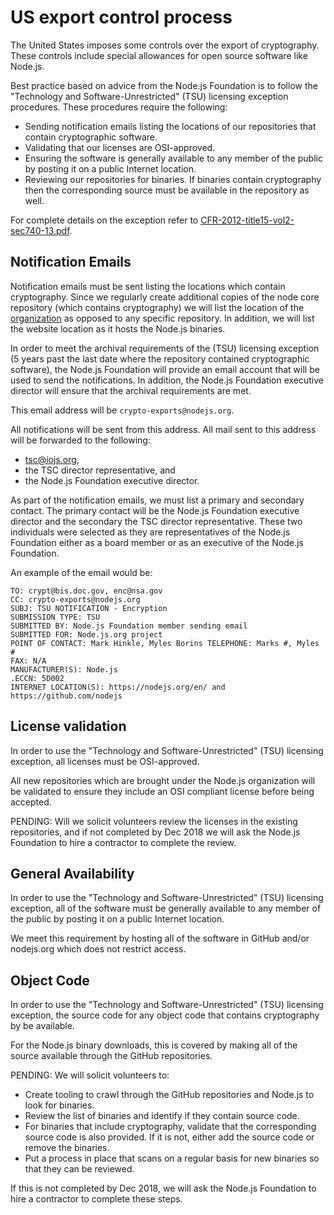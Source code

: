 # US export control process

The United States imposes some controls over the export of cryptography.
These controls include special allowances for open source software like Node.js.

Best practice based on advice from the Node.js Foundation is to
follow the "Technology and Software-Unrestricted" (TSU) licensing exception
procedures. These procedures require the following:

* Sending notification emails listing the locations
  of our repositories that contain cryptographic software.
* Validating that our licenses are OSI-approved.
* Ensuring the software is generally available to any
  member of the public by posting it on a public Internet location.
* Reviewing our repositories for binaries. If binaries contain
  cryptography then the corresponding source must be available in the
  repository as well.

For complete details on the exception refer to
[CFR-2012-title15-vol2-sec740-13.pdf](https://www.gpo.gov/fdsys/pkg/CFR-2012-title15-vol2/pdf/CFR-2012-title15-vol2-sec740-13.pdf).

## Notification Emails 

Notification emails must be sent listing the locations which contain
cryptography. Since we regularly create additional copies of the
node core repository (which contains cryptography) we will list the
location of the [organization](https://github.com/nodejs)
as opposed to any specific repository. In addition, we will list
the website location as it hosts the Node.js binaries.

In order to meet the archival requirements of the (TSU) licensing exception
(5 years past the last date where the repository contained cryptographic
software), the Node.js Foundation will provide an email account that will be
used to send the notifications. In addition, the Node.js Foundation executive
director will ensure that the archival requirements are met.

This email address will be `crypto-exports@nodejs.org`.

All notifications will be sent from this address.  All
mail sent to this address will be forwarded to the following:

* tsc@iojs.org, 
* the TSC director representative, and
* the Node.js Foundation executive director.

As part of the notification emails, we must list a primary and secondary
contact. The primary contact will be the Node.js Foundation executive director
and the secondary the TSC director representative. These two individuals
were selected as they are representatives of the Node.js Foundation either as
a board member or as an executive of the Node.js Foundation.

An example of the email would be:

```
TO: crypt@bis.doc.gov, enc@nsa.gov
CC: crypto-exports@nodejs.org
SUBJ: TSU NOTIFICATION - Encryption 
SUBMISSION TYPE: TSU
SUBMITTED BY: Node.js Foundation member sending email
SUBMITTED FOR: Node.js.org project
POINT OF CONTACT: Mark Hinkle, Myles Borins TELEPHONE: Marks #, Myles #
FAX: N/A
MANUFACTURER(S): Node.js
.ECCN: 5D002
INTERNET LOCATION(S): https://nodejs.org/en/ and https://github.com/nodejs 
```

## License validation

In order to use the "Technology and Software-Unrestricted" (TSU)
licensing exception, all licenses must be OSI-approved.

All new repositories which are brought under the Node.js organization
will be validated to ensure they include an OSI compliant license
before being accepted.

PENDING: Will we solicit volunteers review the licenses in the
existing repositories, and if not completed by Dec 2018 we
will ask the Node.js Foundation to hire a contractor to complete the review.

## General Availability

In order to use the "Technology and Software-Unrestricted" (TSU)
licensing exception, all of the software must be generally available to any
member of the public by posting it on a public Internet location.

We meet this requirement by hosting all of the software in GitHub and/or
nodejs.org which does not restrict access.

## Object Code

In order to use the "Technology and Software-Unrestricted" (TSU)
licensing exception, the source code for any object code that
contains cryptography by be available.

For the Node.js binary downloads, this is covered by making all
of the source available through the GitHub repositories.

PENDING: We will solicit volunteers to:
* Create tooling to crawl through the GitHub
  repositories and Node.js to look for binaries.
* Review the list of binaries and identify if they contain 
  source code.
* For binaries that include cryptography, validate that the
  corresponding source code is also provided.
  If it is not, either add the source code or remove the binaries.
* Put a process in place that scans on a regular basis for
  new binaries so that they can be reviewed.

If this is not completed by Dec 2018, we will ask the Node.js Foundation
to hire a contractor to complete these steps.
